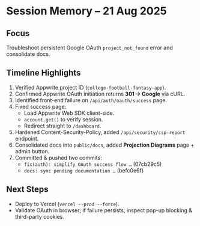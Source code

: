 # Session Memory – 21 Aug 2025

## Focus
Troubleshoot persistent Google OAuth `project_not_found` error and consolidate docs.

## Timeline Highlights
1. Verified Appwrite project ID (`college-football-fantasy-app`).
2. Confirmed Appwrite OAuth initiation returns **301 → Google** via cURL.
3. Identified front-end failure on `/api/auth/oauth/success` page.
4. Fixed success page:
   * Load Appwrite Web SDK client-side.
   * `account.get()` to verify session.
   * Redirect straight to `/dashboard`.
5. Hardened Content-Security-Policy, added `/api/security/csp-report` endpoint.
6. Consolidated docs into `public/docs`, added **Projection Diagrams** page + admin button.
7. Committed & pushed two commits:
   * `fix(auth): simplify OAuth success flow …` (07cb29c5)
   * `docs: sync pending documentation …` (befc0e6f)

## Next Steps
* Deploy to Vercel (`vercel --prod --force`).
* Validate OAuth in browser; if failure persists, inspect pop-up blocking & third-party cookies.
